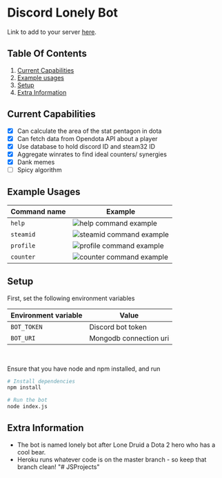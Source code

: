 # Discord Lonely Bot

Link to add to your server [here](https://discord.com/oauth2/authorize?client_id=647044127313362980&scope=bot&permissions=0).

## Table Of Contents
1. [Current Capabilities](#Current_Capabilties)
2. [Example usages](#Example_Usages)
3. [Setup](#Setup)
4. [Extra Information](#Extra_Information)


## Current Capabilities <a name="Current_Capabilties"></a>
- [x] Can calculate the area of the stat pentagon in dota
- [x] Can fetch data from Opendota API about a player
- [x] Use database to hold discord ID and steam32 ID
- [x] Aggregate winrates to find ideal counters/ synergies
- [x] Dank memes
- [ ] Spicy algorithm

## Example Usages <a name="Example_Usages"></a>
| Command name | Example |
|---|---|
|`help`|![help command example](https://i.imgur.com/pdmNJWq.png)|
|`steamid`|![steamid command example](https://i.imgur.com/DtaQ7dF.png)|
|`profile`|![profile command example](https://i.imgur.com/7Pjjnrk.png)|
|`counter`|![counter command example](https://i.imgur.com/wAvEkgj.png)|


## Setup <a name="Setup"></a>
First, set the following environment variables 

|Environment variable|Value|
|---|---|
| `BOT_TOKEN`| Discord bot token |
| `BOT_URI` | Mongodb connection uri | 
</br>

Ensure that you have node and npm installed, and run
```bash
# Install dependencies
npm install

# Run the bot
node index.js
```

## Extra Information <a name="Extra_Information"></a>
- The bot is named lonely bot after Lone Druid a Dota 2 hero who has a cool bear.
- Heroku runs whatever code is on the master branch - so keep that branch clean!
"# JSProjects" 
